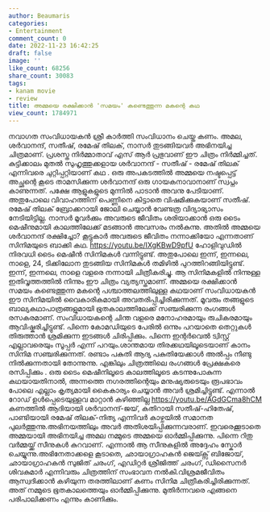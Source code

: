 ```yaml
---
author: Beaumaris
categories:
- Entertainment
comment_count: 0
date: 2022-11-23 16:42:25
draft: false
image: ''
like_count: 68256
share_count: 30083
tags:
- kanam movie
- review
title: അമ്മയെ രക്ഷിക്കാൻ 'സമയം' കണ്ടെത്തുന്ന മകന്റെ കഥ
view_count: 1784971
---
```


നവാഗത സംവിധായകൻ ശ്രീ കാർത്തി സംവിധാനം ചെയ്ത കണം. അമല, ശർവാനന്ദ്, സതീഷ്, രമേഷ് തിലക്, നാസർ തുടങ്ങിയവർ അഭിനയിച്ച ചിത്രമാണ്. പ്രശസ്ത നിർമ്മാതാവ് എസ് ആർ പ്രഭുവാണ് ഈ ചിത്രം നിർമ്മിച്ചത്. കുട്ടിക്കാലം മുതൽ സുഹൃത്തുക്കളായ ശർവാനന്ദ് - സതീഷ് - രമേഷ് തിലക് എന്നിവരെ ചുറ്റിപ്പറ്റിയാണ് കഥ . ഒരു അപകടത്തിൽ അമ്മയെ നഷ്ടപ്പെട്ട് അച്ഛന്റെ കൂടെ താമസിക്കുന്ന ശർവാനന്ദ് ഒരു ഗായകനാവാനാണ് സ്വപ്നം കാണുന്നത്. പക്ഷേ ആളുകളുടെ മുന്നിൽ പാടാൻ അവനു പേടിയാണ്. അതുപോലെ വിവാഹത്തിന് പെണ്ണിനെ കിട്ടാതെ വിഷമിക്കുകയാണ് സതീഷ്. രമേഷ് തിലക് ബ്രോക്കറായി ജോലി ചെയ്യാൻ വേണ്ടത്ര വിദ്യാഭ്യാസം നേടിയിട്ടില്ല. നാസർ മൂവർക്കും അവരുടെ ജീവിതം ശരിയാക്കാൻ ഒരു ടൈം മെഷീനുമായി കാലത്തിലേക്ക് മടങ്ങാൻ അവസരം നൽകുന്നു. അതിൽ അമ്മയെ ശർവാനന്ദ് രക്ഷിച്ചോ? കൂട്ടുകാർ അവരുടെ ജീവിതം നന്നാക്കിയോ എന്നതാണ് സിനിമയുടെ ബാക്കി കഥ. https://youtu.be/IXgKBwD9pfU ഹോളിവുഡിൽ നിരവധി ടൈം മെഷീൻ സിനിമകൾ വന്നിട്ടുണ്ട്. അതുപോലെ ഇന്ന്, ഇന്നലെ, നാളെ, 24, ടിക്കിലോന തുടങ്ങിയ സിനിമകൾ തമിഴിൽ പുറത്തിറങ്ങിയിട്ടുണ്ട്. ഇന്ന്, ഇന്നലെ, നാളെ വളരെ നന്നായി ചിത്രീകരിച്ചു. ആ സിനിമകളിൽ നിന്നുള്ള ഇതിവൃത്തത്തിൽ നിന്നും ഈ ചിത്രം വ്യത്യസ്തമാണ്. അമ്മയെ രക്ഷിക്കാൻ സമയം കണ്ടെത്തുന്ന മകന്റെ പശ്ചാത്തലത്തിലുള്ള കഥയാണ് സംവിധായകൻ ഈ സിനിമയിൽ വൈകാരികമായി അവതരിപ്പിച്ചിരിക്കുന്നത്. മൂവരും തങ്ങളുടെ ബാല്യകഥാപാത്രങ്ങളുമായി ഭൂതകാലത്തിലേക്ക് സഞ്ചരിക്കുന്ന രംഗങ്ങൾ രസകരമാണ്. സംവിധായകന്റെ ചിന്ത വളരെ മനോഹരമായും രുചികരമായും ആവിഷ്കരിച്ചിട്ടുണ്ട്. പിന്നെ കോമഡിയുടെ പേരിൽ ഒന്നും പറയാതെ തെറ്റുകൾ തിരുത്താൻ ശ്രമിക്കുന്ന ഇടങ്ങൾ ചിരിപ്പിക്കും. പിന്നെ ഇന്റർവെൽ ട്വിസ്റ്റ് എല്ലാവരെയും സൂപ്പർ എന്ന് പറയും.ശാന്തമായ തിരക്കഥയിലൂടെയാണ് കാനം സിനിമ സഞ്ചരിക്കുന്നത്. രണ്ടാം പകുതി ആദ്യ പകുതിയേക്കാൾ അൽപ്പം നീണ്ടു നിൽക്കുന്നതായി തോന്നുന്നു. എങ്കിലും ചിത്രത്തിലെ രംഗങ്ങൾ പ്രേക്ഷകരെ രസിപ്പിക്കും . ഒരു ടൈം മെഷീനിലൂടെ കാലത്തിലൂടെ കടന്നുപോകുന്ന കഥയായതിനാൽ, അന്നത്തെ നഗരത്തിന്റെയും മനുഷ്യരുടെയും രൂപഭാവം പോലെ എല്ലാം കൃത്യമായി കൈകാര്യം ചെയ്യാൻ അവർ ശ്രമിച്ചിട്ടുണ്ട്. എന്നാൽ റോഡ് ഉൾപ്പെടെയുള്ളവ മാറ്റാൻ കഴിഞ്ഞില്ല https://youtu.be/AGdGCma8hCM കണത്തിൽ ആദിയായി ശർവാനന്ദ്-ജയ്, കതിറായി സതീഷ്-ഹിതേഷ്, പാണ്ടിയായി രമേഷ് തിലക്-നിത്യ എന്നിവർ കാഴ്ചയിൽ സമാനത പുലർത്തുന്നു.അഭിനയത്തിലും അവർ അതിശയിപ്പിക്കുന്നവരാണ്. ഇവരെക്കൂടാതെ അമ്മയായി അഭിനയിച്ച അമല നമ്മുടെ അമ്മയെ ഓർമ്മിപ്പിക്കുന്നു. പിന്നെ റിതു വർമ്മയ്ക്ക് സീനുകൾ കുറവാണ്. എന്നാൽ ആ സീനുകളിൽ അദ്ദേഹം സ്കോർ ചെയ്യുന്നു.അഭിനേതാക്കളെ കൂടാതെ, ഛായാഗ്രാഹകൻ ജെയ്ക്സ് ബിജോയ്, ഛായാഗ്രാഹകൻ സുജിത് ചരംഗ്, എഡിറ്റർ ശ്രീജിത്ത് ചരംഗ്, ഡിസൈനർ ശിവകുമാർ എന്നിവരും ചിത്രത്തിന് സംഭാവന നൽകി.വിശ്രമജീവിതം ആസ്വദിക്കാൻ കഴിയുന്ന തരത്തിലാണ് കണം സിനിമ ചിത്രീകരിച്ചിരിക്കുന്നത്. അത് നമ്മുടെ ഭൂതകാലത്തെയും ഓർമ്മിപ്പിക്കുന്നു. മുതിർന്നവരെ എങ്ങനെ പരിപാലിക്കണം എന്നും കാണിക്കും.